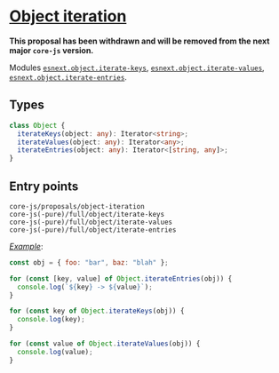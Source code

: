 # [Object iteration](https://github.com/tc39/proposal-object-iteration)

**This proposal has been withdrawn and will be removed from the next major `core-js` version.**

Modules [`esnext.object.iterate-keys`](/packages/core-js/modules/esnext.object.iterate-keys.js), [`esnext.object.iterate-values`](/packages/core-js/modules/esnext.object.iterate-values.js), [`esnext.object.iterate-entries`](/packages/core-js/modules/esnext.object.iterate-entries.js).

## Types

```ts
class Object {
  iterateKeys(object: any): Iterator<string>;
  iterateValues(object: any): Iterator<any>;
  iterateEntries(object: any): Iterator<[string, any]>;
}
```

## Entry points



```
core-js/proposals/object-iteration
core-js(-pure)/full/object/iterate-keys
core-js(-pure)/full/object/iterate-values
core-js(-pure)/full/object/iterate-entries
```

[_Example_](https://is.gd/Wnm2tD):

```js
const obj = { foo: "bar", baz: "blah" };

for (const [key, value] of Object.iterateEntries(obj)) {
  console.log(`${key} -> ${value}`);
}

for (const key of Object.iterateKeys(obj)) {
  console.log(key);
}

for (const value of Object.iterateValues(obj)) {
  console.log(value);
}
```
